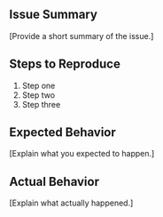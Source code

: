 ## Issue Summary

[Provide a short summary of the issue.]

## Steps to Reproduce

1. Step one
2. Step two
3. Step three

## Expected Behavior

[Explain what you expected to happen.]

## Actual Behavior

[Explain what actually happened.]